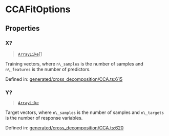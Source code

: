 # CCAFitOptions

## Properties

### X?

> [`ArrayLike`](../types/ArrayLike.md)[]

Training vectors, where `n\_samples` is the number of samples and `n\_features` is the number of predictors.

Defined in:  [generated/cross\_decomposition/CCA.ts:615](https://github.com/transitive-bullshit/scikit-learn-ts/blob/b59c1ff/packages/sklearn/src/generated/cross_decomposition/CCA.ts#L615)

### Y?

> [`ArrayLike`](../types/ArrayLike.md)

Target vectors, where `n\_samples` is the number of samples and `n\_targets` is the number of response variables.

Defined in:  [generated/cross\_decomposition/CCA.ts:620](https://github.com/transitive-bullshit/scikit-learn-ts/blob/b59c1ff/packages/sklearn/src/generated/cross_decomposition/CCA.ts#L620)
